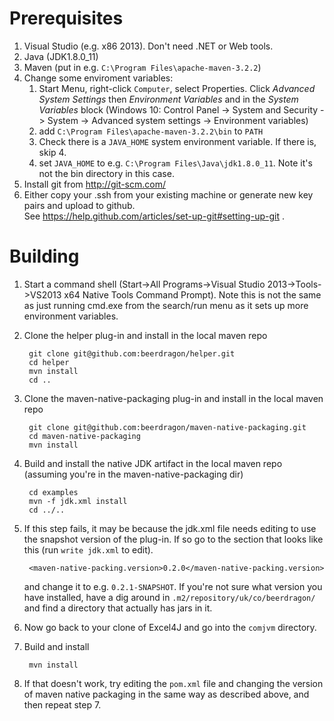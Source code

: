 Prerequisites
=============

1. Visual Studio (e.g. x86 2013).  Don't need .NET or Web tools.
2. Java (JDK1.8.0_11)
3. Maven (put in e.g. `C:\Program Files\apache-maven-3.2.2`)
4. Change some enviroment variables:
    1. Start Menu, right-click `Computer`, select Properties.
       Click *Advanced System Settings* then
       *Environment Variables* and in the *System Variables* block
        (Windows 10: Control Panel -> System and Security -> System -> Advanced system settings -> Environment variables)
    2. add `C:\Program Files\apache-maven-3.2.2\bin` to `PATH`
    3. Check there is a `JAVA_HOME` system environment variable.  If there is, skip 4.
    4. set `JAVA_HOME` to e.g. `C:\Program Files\Java\jdk1.8.0_11`.  Note it's not the bin directory in this case.
5. Install git from http://git-scm.com/
6. Either copy your .ssh from your existing machine or generate new key pairs and upload to github.  
   See https://help.github.com/articles/set-up-git#setting-up-git .

Building
========
1. Start a command shell (Start->All Programs->Visual Studio 2013->Tools->VS2013 x64 Native Tools Command Prompt).
   Note this is not the same as just running cmd.exe from the search/run menu as it sets up more environment variables.
2. Clone the helper plug-in and install in the local maven repo

        git clone git@github.com:beerdragon/helper.git
        cd helper
        mvn install
        cd ..

3. Clone the maven-native-packaging plug-in and install in the local maven repo

        git clone git@github.com:beerdragon/maven-native-packaging.git
        cd maven-native-packaging
        mvn install

4. Build and install the native JDK artifact in the local maven repo (assuming you're in the maven-native-packaging dir)

        cd examples
        mvn -f jdk.xml install
        cd ../..

5. If this step fails, it may be because the jdk.xml file needs editing to use the snapshot version of the plug-in.  If so
   go to the section that looks like this (run `write jdk.xml` to edit).

        <maven-native-packing.version>0.2.0</maven-native-packing.version>

   and change it to e.g. `0.2.1-SNAPSHOT`.  If you're not sure what version you have installed, have a dig around in
   `.m2/repository/uk/co/beerdragon/` and find a directory that actually has jars in it.
6. Now go back to your clone of Excel4J and go into the `comjvm` directory.
7. Build and install

        mvn install

8. If that doesn't work, try editing the `pom.xml` file and changing the version of maven native packaging in the same way 
    as described above, and then repeat step 7.

  
